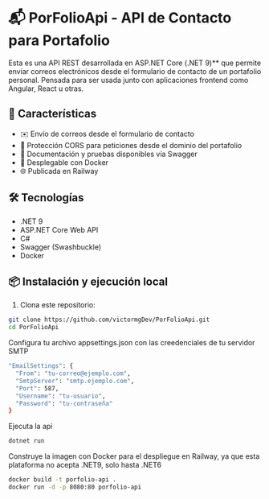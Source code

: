 # 📬 PorFolioApi - API de Contacto para Portafolio

Esta es una API REST desarrollada en ASP.NET Core (.NET 9)** que permite enviar correos electrónicos desde el formulario de contacto de un portafolio personal. 
Pensada para ser usada junto con aplicaciones frontend como Angular, React u otras.

## 🚀 Características

- ✉️ Envío de correos desde el formulario de contacto
- 🔐 Protección CORS para peticiones desde el dominio del portafolio
- 🧪 Documentación y pruebas disponibles vía Swagger
- 🐳 Desplegable con Docker
- 🌐 Publicada en Railway

## 🛠 Tecnologías

- .NET 9
- ASP.NET Core Web API
- C#
- Swagger (Swashbuckle)
- Docker

## 📦 Instalación y ejecución local

1. Clona este repositorio:

```bash
git clone https://github.com/victormgDev/PorFolioApi.git
cd PorFolioApi
````
Configura tu archivo appsettings.json con las creedenciales de tu servidor SMTP
```bash
"EmailSettings": {
  "From": "tu-correo@ejemplo.com",
  "SmtpServer": "smtp.ejemplo.com",
  "Port": 587,
  "Username": "tu-usuario",
  "Password": "tu-contraseña"
}
````
Ejecuta la api
```bash
dotnet run
````
Construye la imagen con Docker para el despliegue en Railway, ya que esta plataforma no acepta .NET9, solo hasta .NET6
```bash
docker build -t porfolio-api .
docker run -d -p 8080:80 porfolio-api
````

